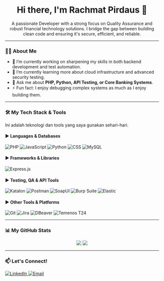 <div id="header" align="center">
  <h1>
    Hi there, I'm Rachmat Pirdaus 👋
  </h1>
  <p>
    A passionate Developer with a strong focus on Quality Assurance and robust financial technology solutions. 
    I bridge the gap between building clean code and ensuring it's secure, efficient, and reliable.
  </p>
</div>

---

### 👨‍💻 About Me

* 🔭 I’m currently working on sharpening my skills in both backend development and test automation.
* 🌱 I’m currently learning more about cloud infrastructure and advanced security testing.
* 💬 Ask me about **PHP, Python, API Testing, or Core Banking Systems**.
* ⚡ Fun fact: I enjoy debugging complex systems as much as I enjoy building them.

---

### 🛠️ My Tech Stack & Tools

Ini adalah teknologi dan tools yang saya gunakan sehari-hari.

#### ▶️ Languages & Databases
<p>
  <img src="https://img.shields.io/badge/PHP-777BB4?style=for-the-badge&logo=php&logoColor=white" alt="PHP"/>
  <img src="https://img.shields.io/badge/JavaScript-F7DF1E?style=for-the-badge&logo=javascript&logoColor=black" alt="JavaScript"/>
  <img src="https://img.shields.io/badge/Python-3776AB?style=for-the-badge&logo=python&logoColor=white" alt="Python"/>
  <img src="https://img.shields.io/badge/CSS3-1572B6?style=for-the-badge&logo=css3&logoColor=white" alt="CSS"/>
  <img src="https://img.shields.io/badge/MySQL-4479A1?style=for-the-badge&logo=mysql&logoColor=white" alt="MySQL"/>
</p>

#### ▶️ Frameworks & Libraries
<p>
  <img src="https://img.shields.io/badge/Express.js-000000?style=for-the-badge&logo=express&logoColor=white" alt="Express.js"/>
  </p>

#### ▶️ Testing, QA & API Tools
<p>
  <img src="https://img.shields.io/badge/Katalon-067457?style=for-the-badge&logo=katalon&logoColor=white" alt="Katalon"/>
  <img src="https://img.shields.io/badge/Postman-FF6C37?style=for-the-badge&logo=postman&logoColor=white" alt="Postman"/>
  <img src="https://img.shields.io/badge/SoapUI-52832D?style=for-the-badge&logo=soapui&logoColor=white" alt="SoapUI"/>
  <img src="https://img.shields.io/badge/Burp_Suite-FF6600?style=for-the-badge&logo=burp-suite&logoColor=white" alt="Burp Suite"/>
  <img src="https://img.shields.io/badge/Elastic_Search-005571?style=for-the-badge&logo=elasticsearch&logoColor=white" alt="Elastic"/>
</p>

#### ▶️ Other Tools & Platforms
<p>
  <img src="https://img.shields.io/badge/Git-F05032?style=for-the-badge&logo=git&logoColor=white" alt="Git"/>
  <img src="https://img.shields.io/badge/Jira-0052CC?style=for-the-badge&logo=jira&logoColor=white" alt="Jira"/>
  <img src="https://img.shields.io/badge/DBeaver-38285D?style=for-the-badge&logo=dbeaver&logoColor=white" alt="DBeaver"/>
  <img src="https://img.shields.io/badge/Temenos_T24-00468B?style=for-the-badge" alt="Temenos T24"/>
</p>

---

### 📊 My GitHub Stats

<p align="center">
  <img src="https://github-readme-stats.vercel.app/api?username=rachmatpirdaus&show_icons=true&theme=tokyonight&include_all_commits=true&count_private=true"/>
  <img src="https://github-readme-stats.vercel.app/api/top-langs/?username=rachmatpirdaus&layout=compact&theme=tokyonight"/>
</p>

---

### 📫 Let's Connect!

<p align="left">
  <a href="https://www.linkedin.com/in/rachmat-pirdaus-4b13b1179/" target="_blank">
    <img src="https://img.shields.io/badge/LinkedIn-0A66C2?style=for-the-badge&logo=linkedin&logoColor=white" alt="LinkedIn"/>
  </a>
  <a href="mailto:rachmatpirdaus@gmail.com">
    <img src="https://img.shields.io/badge/Email-D14836?style=for-the-badge&logo=gmail&logoColor=white" alt="Email"/>
  </a>
</p>
